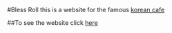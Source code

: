 #Bless Roll
this is a website for the famous <a href="https://www.youtube.com/channel/UCPo70pynefJ90wBqCEryZWg" target="_blank">korean cafe</a> 

##To see the website click <a href="https://carrot03.github.io/SEG_FINAL-react/" target="_blank">here</a>
